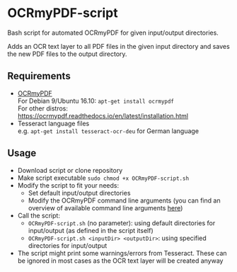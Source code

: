 # OCRmyPDF-script

Bash script for automated OCRmyPDF for given input/output directories.

Adds an OCR text layer to all PDF files in the given input directory and saves the new PDF files to the output directory.

## Requirements

- [OCRmyPDF](https://github.com/jbarlow83/OCRmyPDF)\
  For Debian 9/Ubuntu 16.10: `apt-get install ocrmypdf`\
  For other distros: https://ocrmypdf.readthedocs.io/en/latest/installation.html
- Tesseract language files\
  e.g. `apt-get install tesseract-ocr-deu` for German language

## Usage
- Download script or clone repository
- Make script executable `sudo chmod +x OCRmyPDF-script.sh`
- Modify the script to fit your needs:
  - Set default input/output directories
  - Modify the OCRmyPDF command line arguments (you can find an overview of available command line arguments [here](https://ocrmypdf.readthedocs.io/en/latest/cookbook.html))
- Call the script:
  - `OCRmyPDF-script.sh` (no parameter): using default directories for input/output (as defined in the script itself)
  - `OCRmyPDF-script.sh <inputDir> <outputDir>`: using specified directories for input/output
- The script might print some warnings/errors from Tesseract. These can be ignored in most cases as the OCR text layer will be created anyway
